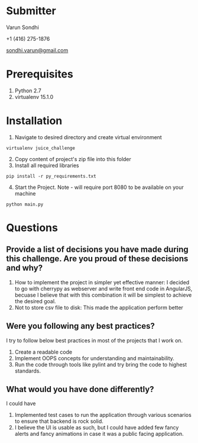 # Submitter
Varun Sondhi

+1 (416) 275-1876

sondhi.varun@gmail.com

# Prerequisites
1. Python 2.7
2. virtualenv 15.1.0

# Installation
1. Navigate to desired directory and create virtual environment
```
virtualenv juice_challenge
```
2. Copy content of project's zip file into this folder
3. Install all required libraries
```
pip install -r py_requirements.txt
```
4. Start the Project. Note - will require port 8080 to be available on your machine
```
python main.py
```

# Questions
## Provide a list of decisions you have made during this challenge. Are you proud of these decisions and why?
1. How to implement the project in simpler yet effective manner: I decided to go with cherrypy as webserver and write front end code in AngularJS, becuase I believe that with this combination it will be simplest to achieve the desired goal.
2. Not to store csv file to disk: This made the application perform better
## Were you following any best practices?
I try to follow below best practices in most of the projects that I work on.
1. Create a readable code
2. Implement OOPS concepts for understanding and maintainability.
3. Run the code through tools like pylint and try bring the code to highest standards.
## What would you have done differently?
I could have
1. Implemented test cases to run the application through various scenarios to ensure that backend is rock solid.
2. I believe the UI is usable as such, but I could have added few fancy alerts and fancy animations in case it was a public facing application. 
